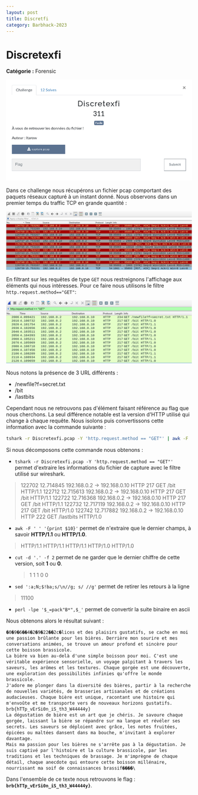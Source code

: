 ```yaml
---
layout: post
title: Discretfi
category: Barbhack-2023
---
```


# Discretexfi

**Catégorie :** Forensic

![enonce](/assets/img/barbhack2023/discretfi/enonce-discretexfi.png)

Dans ce challenge nous récupérons un fichier pcap comportant des paquets réseaux capturé à un instant donné. Nous observons dans un premier temps du traffic TCP en grande quantité :

![wireshark-full](/assets/img/barbhack2023/discretfi/wireshark-full.png)

En filtrant sur les requêtes de type `GET` nous restreignons l'affichage aux éléments qui nous intéresses. Pour ce faire nous utilisons le filtre `http.request.method=="GET"`:

![wireshark-filter](/assets/img/barbhack2023/discretfi/wireshark-filter.png)

Nous notons la présence de 3 URL différents :

- /newfile?f=secret.txt
- /bit
- /lastbits

Cependant nous ne retrouvons pas d'élément faisant référence au flag que nous cherchons. La seul différence notable est la version d'HTTP utilisé qui change à chaque requête. Nous isolons puis convertissons cette information avec la commande suivante :

```bash
tshark -r Discretexfi.pcap -Y 'http.request.method == "GET"' | awk -F ' ' '{print $10}' | cut -d '.' -f 2 | sed ':a;N;$!ba;s/\n//g; s/ //g' | perl -lpe '$_=pack"B*",$_'
```

Si nous décomposons cette commande nous obtenons :

- `tshark -r Discretexfi.pcap -Y 'http.request.method == "GET"'` permet d'extraire les informations du fichier de capture avec le filtre utilisé sur wireshark.

> 122702  12.714845  192.168.0.2 → 192.168.0.10 HTTP 217 GET /bit HTTP/1.1 
> 122712  12.715613  192.168.0.2 → 192.168.0.10 HTTP 217 GET /bit HTTP/1.1 
> 122722  12.716368  192.168.0.2 → 192.168.0.10 HTTP 217 GET /bit HTTP/1.1 
> 122732  12.717119  192.168.0.2 → 192.168.0.10 HTTP 217 GET /bit HTTP/1.0 
> 122742  12.717882  192.168.0.2 → 192.168.0.10 HTTP 222 GET /lastbits HTTP/1.0

- `awk -F ' ' '{print $10}'` permet de n'extraire que le dernier champs, à savoir **HTTP/1.1** ou **HTTP/1.0**.

> HTTP/1.1
> HTTP/1.1
> HTTP/1.1
> HTTP/1.0
> HTTP/1.0

- `cut -d '.' -f 2` permet de ne garder que le dernier chiffre de cette version, soit **1** ou **0**.

  > 1
  > 1
  > 1
  > 0
  > 0

- `sed ':a;N;$!ba;s/\n//g; s/ //g'` permet de retirer les retours à la ligne

> 11100

- `perl -lpe '$_=pack"B*",$_'` permet de convertir la suite binaire en ascii

Nous obtenons alors le résultat suivant :

```ascii
�0�9�6��4�2�9�22��2c�lices et des plaisirs gustatifs, se cache en moi une passion brûlante pour les bières. Derrière mon sourire et mes conversations animées, se trouve un amour profond et sincère pour cette boisson brassicole.
La bière va bien au-delà d'une simple boisson pour moi. C'est une véritable expérience sensorielle, un voyage palpitant à travers les saveurs, les arômes et les textures. Chaque gorgée est une découverte, une exploration des possibilités infinies qu'offre le monde brassicole.
J'adore me plonger dans la diversité des bières, partir à la recherche de nouvelles variétés, de brasseries artisanales et de créations audacieuses. Chaque bière est unique, racontant une histoire qui m'envoûte et me transporte vers de nouveaux horizons gustatifs.
brb{hTTp_vErSi0n_iS_th3_W44444y}
La dégustation de bière est un art que je chéris. Je savoure chaque gorgée, laissant la bière se répandre sur ma langue et révéler ses secrets. Les saveurs se déploient avec grâce, les notes fruitées, épicées ou maltées dansent dans ma bouche, m'invitant à explorer davantage.
Mais ma passion pour les bières ne s'arrête pas à la dégustation. Je suis captivé par l'histoire et la culture brassicole, par les traditions et les techniques de brassage. Je m'imprègne de chaque détail, chaque anecdote qui entoure cette boisson millénaire, nourrissant ma soif de connaissances brassif����\
```

Dans l'ensemble de ce texte nous retrouvons le flag : **`brb{hTTp_vErSi0n_iS_th3_W44444y}`**.

